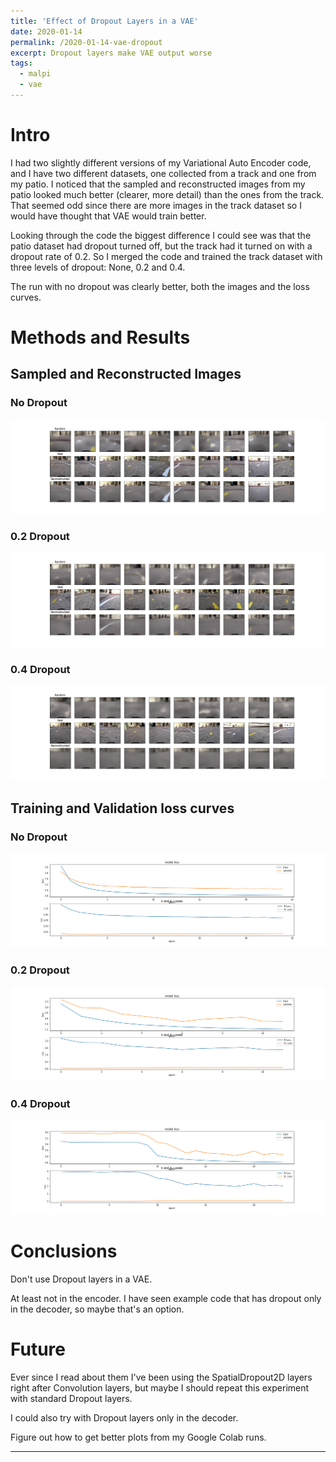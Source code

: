 ```yaml
---
title: 'Effect of Dropout Layers in a VAE'
date: 2020-01-14
permalink: /2020-01-14-vae-dropout
excerpt: Dropout layers make VAE output worse
tags:
  - malpi
  - vae
---
```


# Intro

I had two slightly different versions of my Variational Auto Encoder code, and I have two different datasets, one collected from a track and one from my patio. I noticed that the sampled and reconstructed images from my patio looked much better (clearer, more detail) than the ones from the track. That seemed odd since there are more images in the track dataset so I would have thought that VAE would train better.

Looking through the code the biggest difference I could see was that the patio dataset had dropout turned off, but the track had it turned on with a dropout rate of 0.2. So I merged the code and trained the track dataset with three levels of dropout: None, 0.2 and 0.4.

The run with no dropout was clearly better, both the images and the loss curves.
 
# Methods and Results

## Sampled and Reconstructed Images

### No Dropout

![](/images/blog/2020-01/VAE_no_dropout_v2.png "VAE No Dropout")

### 0.2 Dropout

![](/images/blog/2020-01/VAE_dropout_0.2_v2.png "VAE Dropout 0.2")

### 0.4 Dropout

![](/images/blog/2020-01/VAE_dropout_0.4.png "VAE Dropout 0.4")

## Training and Validation loss curves

### No Dropout

![](/images/blog/2020-01/VAE_no_dropout_loss_v2.png "VAE No Dropout Loss")

### 0.2 Dropout

![](/images/blog/2020-01/VAE_dropout_0.2_loss_v2.png "VAE Dropout 0.2 Loss")

### 0.4 Dropout

![](/images/blog/2020-01/VAE_dropout_0.4_loss.png "VAE Dropout 0.4 Loss")


# Conclusions

Don't use Dropout layers in a VAE.

At least not in the encoder. I have seen example code that has dropout only in the decoder, so maybe that's an option.

# Future

Ever since I read about them I've been using the SpatialDropout2D layers right after Convolution layers, but maybe I should repeat this experiment with standard Dropout layers.

I could also try with Dropout layers only in the decoder.

Figure out how to get better plots from my Google Colab runs.

---
